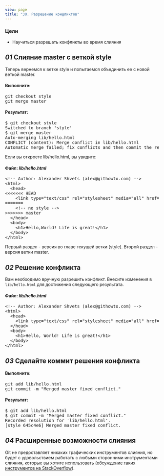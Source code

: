 ```yaml
---
view: page
title: "30. Разрешение конфликтов"
---
```


<h3>Цели</h3>

<ul><li>Научиться разрешать конфликты во время слияния</li></ul>

<h2><em>01</em> Слияние master с веткой style</h2>

<p>Теперь вернемся к ветке style и попытаемся объединить ее с новой веткой master.</p>

<h4 class="h4-pre">Выполните:</h4>

<pre class="instructions">git checkout style
git merge master</pre>

<h4 class="h4-pre">Результат:</h4>

<pre class="sample">$ git checkout style
Switched to branch 'style'
$ git merge master
Auto-merging lib/hello.html
CONFLICT (content): Merge conflict in lib/hello.html
Automatic merge failed; fix conflicts and then commit the result.</pre>

<p>Если вы откроете lib/hello.html, вы увидите:</p>

<h4 class="h4-pre">Файл: <em>lib/hello.html</em></h4>

<pre class="file">&lt;!-- Author: Alexander Shvets (alex@githowto.com) --&gt;
&lt;html&gt;
  &lt;head&gt;
&lt;&lt;&lt;&lt;&lt;&lt;&lt; HEAD
    &lt;link type="text/css" rel="stylesheet" media="all" href="style.css" /&gt;
=======
    &lt;!-- no style --&gt;
&gt;&gt;&gt;&gt;&gt;&gt;&gt; master
  &lt;/head&gt;
  &lt;body&gt;
    &lt;h1&gt;Hello,World! Life is great!&lt;/h1&gt;
  &lt;/body&gt;
&lt;/html&gt;
</pre>

<p>Первый раздел - версия во главе текущей ветки (style). Второй раздел - версия ветки master.</p>

<h2><em>02</em> Решение конфликта</h2>

<p>Вам необходимо вручную разрешить конфликт. Внесите изменения в  <code>lib/hello.html</code> для достижения следующего результата.</p>

<h4 class="h4-pre">Файл: <em>lib/hello.html</em></h4>

<pre class="file">&lt;!-- Author: Alexander Shvets (alex@githowto.com) --&gt;
&lt;html&gt;
  &lt;head&gt;
    &lt;link type="text/css" rel="stylesheet" media="all" href="style.css" /&gt;
  &lt;/head&gt;
  &lt;body&gt;
    &lt;h1&gt;Hello, World! Life is great!&lt;/h1&gt;
  &lt;/body&gt;
&lt;/html&gt;</pre>

<h2><em>03</em> Сделайте коммит решения конфликта</h2>

<h4 class="h4-pre">Выполните:</h4>

<pre class="instructions">git add lib/hello.html
git commit -m "Merged master fixed conflict."</pre>

<h4 class="h4-pre">Результат:</h4>

<pre class="sample">$ git add lib/hello.html
$ git commit -m "Merged master fixed conflict."
Recorded resolution for 'lib/hello.html'.
[style 645c4e6] Merged master fixed conflict.</pre>

<h2><em>04</em> Расширенные возможности слияния</h2>

<p>Git не предоставляет никаких графических инструментов слияния, но будет с удовольствием работать с любыми сторонними инструментами слияния, которые вы хотите использовать (<a href="http://stackoverflow.com/questions/137102/whats-the-best-visual-merge-tool-for-git">обсуждение таких инструментов на StackOverflow</a>).</p>